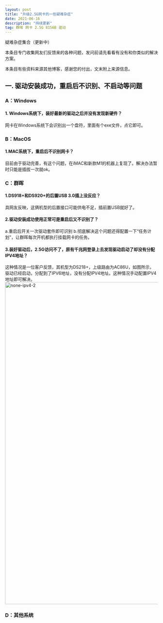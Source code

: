 ```yaml
---
layout: post
title: "升级2.5G网卡的一些疑难杂症"
date: 2021-06-16 
description: "持续更新"
tag: 群晖 网卡 2.5G 8156B 驱动
---
```


疑难杂症集合（更新中）

本条目专门收集网友们反馈来的各种问题，发问前请先看看有没有和你类似的解决方案。

本条目有些资料来源其他博客，感谢您的付出，文末附上来源信息。
## 一. 驱动安装成功，重启后不识别、不启动等问题
### A：Windows
#### 1. Windows系统下，装好最新的驱动之后并没有发现新硬件？
网卡在Windows系统下会识别出一个盘符，里面有个exe文件，点它即可。
### B：MacOS
#### 1.MAC系统下，重启后不识别网卡？
目前由于驱动完善，有这个问题，在iMAC和新款M1的机器上复现了。解决办法暂时只能是插拔一次就ok。
### C：群晖
#### 1.DS918+和DS920+的后置USB 3.0插上没反应？

具网友反映，这俩机型的后置接口可能供电不足，插前置USB就好了。

#### 2.驱动安装成功使用正常可是重启后又不识别了？
a.重启后开关一次驱动套件即可识别
b.彻底解决这个问题还得配置一下“任务计划”，让群晖每次开机都执行挂载网卡的任务。

#### 3.装好驱动后，2.5G访问不了，原有千兆网登录上去发现驱动启动了却没有分配IPV4地址？
这种情况是一位客户反馈，其机型为DS218+，上级路由为AC86U，如图所示，驱动已经启动，分配到了IPV6地址，没有分配IPV4地址。这种情况手动配置IPV4地址即可解决。
<img width="1058" alt="none-ipv4-2" src="https://user-images.githubusercontent.com/85718974/122928467-7b2f7a00-d39c-11eb-8f9d-ee49797fff4d.png">

### D：其他系统




